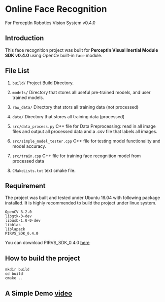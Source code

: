 # Online Face Recognition 
For PerceptIn Robotics Vision System v0.4.0
## Introduction
This face recognition project was built for **PerceptIn Visual Inertial Module SDK v0.4.0** using OpenCv built-in `face` module.
## File List
1. `build/` Project Build Directory.

2. `models/` Directory that stores all useful pre-trained models, and user trained models.

3. `raw_data/`  Directory that stors all training data (not processed)
4. `data/` Directory that stores all training data (processed)

4. `src/data_process.py` C++ file for Data Preprocessing: read in all image files and output all processed data and a .csv file that labels all images.

5. `src/simple_model_tester.cpp` C++ file for testing model functionality and model accuracy.

6. `src/train.cpp` C++ file for training face recognition model from processed data

7. `CMakeLists.txt` text cmake file.

## Requirement
The project was built and tested under Ubuntu 16.04 with following package installed. It is highly recommended to build the project under linux system.
```
OpenCV 3.2.0
libgtk-3-dev
libusb-1.0-0-dev
libblas
liblapack
PIRVS_SDK_0.4.0
```
You can download PIRVS_SDK_0.4.0 [here](https://www.perceptin.io/download)
## How to build the project
```
mkdir build
cd build
cmake ..
```
## A Simple Demo [video](https://youtu.be/ZigdNNZy6Bk)

